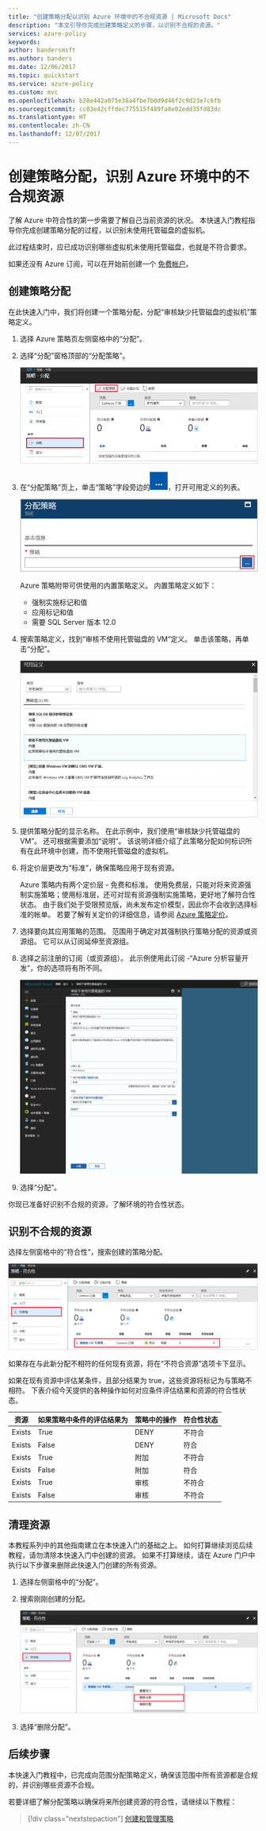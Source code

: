```yaml
---
title: "创建策略分配以识别 Azure 环境中的不合规资源 | Microsoft Docs"
description: "本文引导你完成创建策略定义的步骤，以识别不合规的资源。"
services: azure-policy
keywords: 
author: bandersmsft
ms.author: banders
ms.date: 12/06/2017
ms.topic: quickstart
ms.service: azure-policy
ms.custom: mvc
ms.openlocfilehash: b28e442a075e38a4fbe7b0d9d46f2c9d23e7c6fb
ms.sourcegitcommit: cc03e42cffdec775515f489fa8e02edd35fd83dc
ms.translationtype: HT
ms.contentlocale: zh-CN
ms.lasthandoff: 12/07/2017
---
```

# <a name="create-a-policy-assignment-to-identify-non-compliant-resources-in-your-azure-environment"></a>创建策略分配，识别 Azure 环境中的不合规资源
了解 Azure 中符合性的第一步需要了解自己当前资源的状况。 本快速入门教程指导你完成创建策略分配的过程，以识别未使用托管磁盘的虚拟机。

此过程结束时，应已成功识别哪些虚拟机未使用托管磁盘，也就是不符合要求。

如果还没有 Azure 订阅，可以在开始前创建一个 [免费帐户](https://azure.microsoft.com/free/?WT.mc_id=A261C142F)。

## <a name="create-a-policy-assignment"></a>创建策略分配

在此快速入门中，我们将创建一个策略分配，分配“审核缺少托管磁盘的虚拟机”策略定义。

1. 选择 Azure 策略页左侧窗格中的“分配”。
2. 选择“分配”窗格顶部的“分配策略”。

   ![分配策略定义](media/assign-policy-definition/select-assign-policy.png)

3. 在“分配策略”页上，单击“策略”字段旁边的![策略定义按钮](media/assign-policy-definition/definitions-button.png)，打开可用定义的列表。

   ![打开可用策略定义](media/assign-policy-definition/open-policy-definitions.png)

   Azure 策略附带可供使用的内置策略定义。 内置策略定义如下：

   - 强制实施标记和值
   - 应用标记和值
   - 需要 SQL Server 版本 12.0

4. 搜索策略定义，找到“审核不使用托管磁盘的 VM”定义。 单击该策略，再单击“分配”。

   ![找到正确的策略定义](media/assign-policy-definition/select-available-definition.png)

5. 提供策略分配的显示名称。 在此示例中，我们使用“审核缺少托管磁盘的 VM”。 还可根据需要添加“说明”。 该说明详细介绍了此策略分配如何标识所有在此环境中创建，而不使用托管磁盘的虚拟机。
6. 将定价层更改为“标准”，确保策略应用于现有资源。

   Azure 策略内有两个定价层 - 免费和标准。 使用免费层，只能对将来资源强制实施策略；使用标准层，还可对现有资源强制实施策略，更好地了解符合性状态。 由于我们处于受限预览版，尚未发布定价模型，因此你不会收到选择标准的帐单。 若要了解有关定价的详细信息，请参阅 [Azure 策略定价](https://azure.microsoft.com/pricing/details/azure-policy/)。

7. 选择要向其应用策略的范围。  范围用于确定对其强制执行策略分配的资源或资源组。 它可以从订阅延伸至资源组。
8. 选择之前注册的订阅（或资源组）。 此示例使用此订阅 -“Azure 分析容量开发”，你的选项将有所不同。

   ![找到正确的策略定义](media/assign-policy-definition/assign-policy.png)

9. 选择“分配”。

你现已准备好识别不合规的资源，了解环境的符合性状态。

## <a name="identify-non-compliant-resources"></a>识别不合规的资源

选择左侧窗格中的“符合性”，搜索创建的策略分配。

![策略符合性](media/assign-policy-definition/policy-compliance.png)

如果存在与此新分配不相符的任何现有资源，将在“不符合资源”选项卡下显示。

如果在现有资源中评估某条件，且部分结果为 true，这些资源将标记为与策略不相符。 下表介绍今天提供的各种操作如何对应条件评估结果和资源的符合性状态。

|资源  |如果策略中条件的评估结果为  |策略中的操作   |符合性状态  |
|-----------|---------|---------|---------|
|Exists     |True     |DENY     |不符合 |
|Exists     |False    |DENY     |符合     |
|Exists     |True     |附加   |不符合 |
|Exists     |False    |附加   |符合     |
|Exists     |True     |审核    |不符合 |
|Exists     |False    |审核    |不符合 |

## <a name="clean-up-resources"></a>清理资源

本教程系列中的其他指南建立在本快速入门的基础之上。 如何打算继续浏览后续教程，请勿清除本快速入门中创建的资源。 如果不打算继续，请在 Azure 门户中执行以下步骤来删除此快速入门创建的所有资源。
1. 选择左侧窗格中的“分配”。
2. 搜索刚刚创建的分配。

   ![删除分配](media/assign-policy-definition/delete-assignment.png)

3.  选择“删除分配”。

## <a name="next-steps"></a>后续步骤

本快速入门教程中，已完成向范围分配策略定义，确保该范围中所有资源都是合规的，并识别哪些资源不合规。

若要详细了解分配策略以确保将来所创建资源的符合性，请继续以下教程：

> [!div class="nextstepaction"]
> [创建和管理策略](./create-manage-policy.md)
